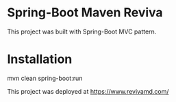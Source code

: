 # Spring-Boot Maven Reviva

This project was built with Spring-Boot MVC pattern.

# Installation

mvn clean spring-boot:run

This project was deployed at 
https://www.revivamd.com/
